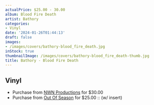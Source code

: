 ```yaml
---
actualPrice: $25.00 - 30.00
album: Blood Fire Death
artist: Bathory
categories:
- Vinyl
date: '2024-01-26T01:44:13'
draft: false
images:
- /images/covers/bathory-blood_fire_death.jpg
inStock: true
thumbnailImage: /images/covers/bathory-blood_fire_death-thumb.jpg
title: Bathory - Blood Fire Death
---
```


## Vinyl
* Purchase from [NWN Productions](http://shop.nwnprod.com/index.php?route=product/product&path=75&product_id=46042&sort=pd.name&order=ASC) for $30.00
* Purchase from [Out Of Season](https://www.outofseasonlabel.com/products/bathory-blood-fire-death-vinyl-lp-w-insert) for $25.00 :: (w/ insert)
